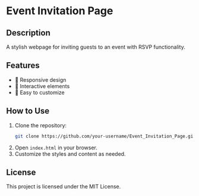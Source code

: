 # Event Invitation Page

## Description
A stylish webpage for inviting guests to an event with RSVP functionality.

## Features
- 📌 Responsive design
- 📌 Interactive elements
- 📌 Easy to customize

## How to Use
1. Clone the repository:
   ```sh
   git clone https://github.com/your-username/Event_Invitation_Page.git
   ```
2. Open `index.html` in your browser.
3. Customize the styles and content as needed.

## License
This project is licensed under the MIT License.
